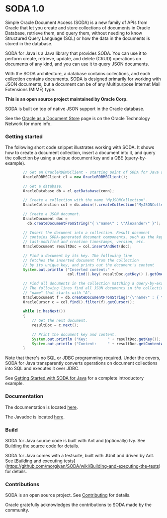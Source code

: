 # SODA 1.0
Simple Oracle Document Access (SODA) is a new family of APIs from Oracle that let you create and store collections of documents in Oracle Database, retrieve them, and query them, without needing to know Structured Query Language (SQL) or how the data in the documents is stored in the database.

SODA for Java is a Java library that provides SODA. You can use it to perform create, retrieve, update, and delete (CRUD) operations on documents of any kind, and you can use it to query JSON documents.

With the SODA architecture, a database contains collections, and each collection contains documents. SODA is designed primarily for working with JSON documents, but a document can be of any Multipurpose Internet Mail Extensions (MIME) type.

**This is an open source project maintained by Oracle Corp.**

SODA is built on top of native JSON support in the Oracle database.

See the [Oracle as a Document Store](http://www.oracle.com/technetwork/database/application-development/oracle-document-store/index.html) page is on the Oracle Technology Network for more info.

### Getting started

The following short code snippet illustrates working with SODA. It shows how to create a document collection, insert a document into it, and query the collection by using a unique document key and a QBE (query-by-example).

```java        
        // Get an OracleRDBMSClient - starting point of SODA for Java application.
        OracleRDBMSClient cl = new OracleRDBMSClient();
 
        // Get a database.
        OracleDatabase db = cl.getDatabase(conn);
 
        // Create a collection with the name "MyJSONCollection".
        OracleCollection col = db.admin().createCollection("MyJSONCollection");
 
        // Create a JSON document.
        OracleDocument doc =
          db.createDocumentFromString("{ \"name\" : \"Alexander\" }");
 
        // Insert the document into a collection. Result document
        // contains SODA-generated document components, such as the key,
        // last-modified and creation timestamps, version, etc.
        OracleDocument resultDoc = col.insertAndGet(doc);
 
        // Find a document by its key. The following line
        // fetches the inserted document from the collection
        // by its unique key, and prints out the document's content
        System.out.println ("Inserted content:" + 
                            col.find().key( resultDoc.getKey() ).getOne().getContentAsString());
                            
        // Find all documents in the collection matching a query-by-example (QBE).
        // The following lines find all JSON documents in the collection that have a field
        // "name" that starts with "A".
        OracleDocument f = db.createDocumentFromString("{\"name\" : { \"$startsWith\" : \"A\" }}");
        OracleCursor c = col.find().filter(f).getCursor();
 
        while (c.hasNext())
        {
            // Get the next document.
            resultDoc = c.next();
 
            // Print the document key and content.
            System.out.println ("Key:         " + resultDoc.getKey());
            System.out.println ("Content:     " + resultDoc.getContentAsString());
        }
```

Note that there's no SQL or JDBC programming required. Under the covers, SODA for Java transparently converts operations on document collections into SQL and executes it over JDBC.

See [Getting Started with SODA for Java](https://github.com/morgiyan/SODA/wiki/Getting-started-with-SODA-for-Java) for a complete introductory example.

### Documentation

The documentation is located [here](http://docs.oracle.com/cd/E63251_01/index.htm).

The Javadoc is located [here](http://morgiyan.github.io/SODA).

### Build

SODA for Java source code is built with Ant and (optionally) Ivy. See [Building the source code](https://github.com/morgiyan/SODA/wiki/Building-the-source-code) for
details. 

SODA for Java comes with a testsuite, built with JUnit and driven by Ant. See [Building and executing tests]
(https://github.com/morgiyan/SODA/wiki/Building-and-executing-the-tests) for details.

### Contributions

SODA is an open source project. See [Contributing](https://github.com/morgiyan/SODA/blob/master/CONTRIBUTING.md) for details.

Oracle gratefully acknowledges the contributions to SODA made by the community.

